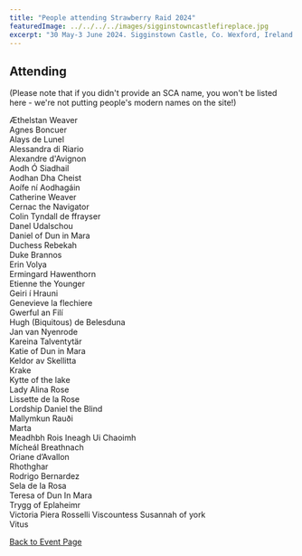 ```yaml
---
title: "People attending Strawberry Raid 2024"
featuredImage: ../../../../images/sigginstowncastlefireplace.jpg
excerpt: "30 May-3 June 2024. Sigginstown Castle, Co. Wexford, Ireland."
---
```


## Attending

(Please note that if you didn't provide an SCA name, you won't be listed here - we're not putting people's modern names on the site!)

Æthelstan Weaver  
Agnes Boncuer  
Alays de Lunel  
Alessandra di Riario  
Alexandre d'Avignon  
Aodh Ó Siadhail  
Aodhan Dha Cheist  
Aoífe ní Aodhagáin  
Catherine Weaver  
Cernac the Navigator  
Colin Tyndall de ffrayser  
Danel Udalschou  
Daniel of Dun in Mara  
Duchess Rebekah  
Duke Brannos  
Erin Volya  
Ermingard Hawenthorn  
Etienne the Younger  
Geiri í Hrauni  
Genevieve la flechiere  
Gwerful an Filí  
Hugh (Biquitous) de Belesduna  
Jan van Nyenrode  
Kareina Talventytär  
Katie of Dun in Mara  
Keldor av Skellitta  
Krake  
Kytte of the lake  
Lady Alina Rose  
Lissette de la Rose  
Lordship Daniel the Blind  
Mallymkun Rauði  
Marta  
Meadhbh Rois Ineagh Ui Chaoimh  
Mícheál Breathnach  
Oriane d’Avallon  
Rhothghar  
Rodrigo Bernardez  
Sela de la Rosa  
Teresa of Dun In Mara  
Trygg of Eplaheimr  
Victoria Piera Rosselli 
Viscountess Susannah of york  
Vitus  

     
<a href="/events/2024/strawberry-raid-iii/">Back to Event Page</a>
